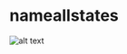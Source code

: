 # nameallstates

![alt text](https://github.com/phamtony/nameallstates/blob/master/Screen%20Shot%202021-02-26%20at%203.13.06%20PM.png?raw=true)
